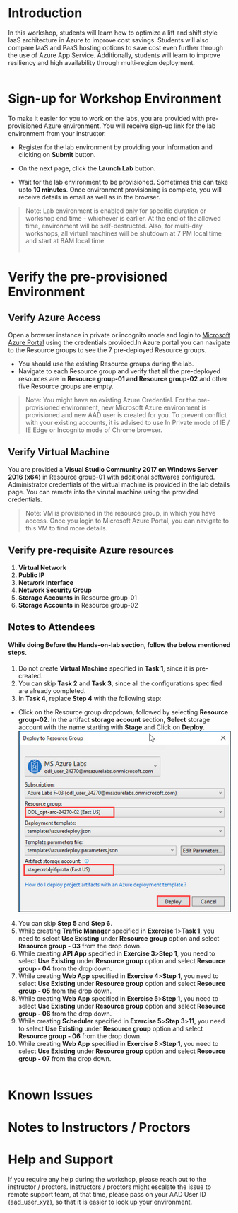 # Introduction
In this workshop, students will learn how to optimize a lift and shift style IaaS architecture in Azure to improve cost
savings. Students will also compare IaaS and PaaS hosting options to save cost even further through the use of Azure
App Service. Additionally, students will learn to improve resiliency and high availability through multi-region
deployment.</br></br>
# Sign-up for Workshop Environment

To make it easier for you to work on the labs, you are provided with pre-provisioned Azure environment. You will receive sign-up link for the lab environment from your instructor. 

* Register for the lab environment by providing your information and clicking on **Submit** button.

* On the next page, click the **Launch Lab** button.
 
* Wait for the lab environment to be provisioned. Sometimes this can take upto **10 minutes**. Once environment provisioning is complete, you will receive details in email as well as in the browser.
 
 > Note: Lab environment is enabled only for specific duration or workshop end time - whichever is earlier. At the end of the allowed time, environment will be self-destructed. Also, for multi-day workshops, all virtual machines will be shutdown at 7 PM local time and start at 8AM local time.</br></br>

# Verify the pre-provisioned Environment

## Verify Azure Access

Open a browser instance in private or incognito mode and login to [Microsoft Azure Portal](https://portal.azure.com) using the credentials provided.In Azure portal you can navigate to the Resource groups to see the 7 pre-deployed Resource groups.
* You should use the existing Resource groups during the lab.
* Navigate to each Resource group and verify that all the pre-deployed resources are in **Resource group-01 and Resource group-02** and other five Resource groups are empty.

> Note: You might have an existing Azure Credential. For the pre-provisioned environment, new Microsoft Azure environment is provisioned and new AAD user is created for you. To prevent conflict with your existing accounts, it is advised to use In Private mode of IE / IE Edge or Incognito mode of Chrome browser.

## Verify Virtual Machine
You are provided a **Visual Studio Community 2017 on Windows Server 2016 (x64)** in Resource group-01 with additional softwares configured. Administrator credentials of the virtual machine is provided in the lab details page. You can remote into the virutal machine using the provided credentials.

> Note: VM is provisioned in the resource group, in which you have access. Once you login to Microsoft Azure Portal, you can navigate to this VM to find more details.
## Verify pre-requisite Azure resources 
1. **Virtual Network**
2. **Public IP**
3. **Network Interface**
4. **Network Security Group** 
5. **Storage Accounts** in Resource group-01
6. **Storage Accounts** in Resource group-02

## Notes to Attendees
#### While doing **Before the Hands-on-lab** section, follow the below mentioned steps.
1. Do not create **Virtual Machine** specified in **Task 1**, since it is pre-created.
2. You can skip **Task 2** and **Task 3**, since all the configurations specified are already completed. 
3. In **Task 4**, replace **Step 4** with the following step:
* Click on the Resource group dropdown, followed by selecting **Resource group-02**. In the artifact **storage account** section, **Select** storage account with the name starting with **Stage** and Click on **Deploy**.
![alt text](images/image-01.jpg)
4. You can skip **Step 5** and **Step 6**.
5. While creating **Traffic Manager** specified in **Exercise 1**>**Task 1**, you need to select **Use Existing** under **Resource group** option and select **Resource group - 03** from the drop down.
6. While creating **API App** specified in **Exercise 3**>**Step 1**, you need to select **Use Existing** under **Resource group** option and select **Resource group - 04** from the drop down.
7. While creating **Web App** specified in **Exercise 4**>**Step 1**, you need to select **Use Existing** under **Resource group** option and select **Resource group - 05** from the drop down.
8. While creating **Web App** specified in **Exercise 5**>**Step 1**, you need to select **Use Existing** under **Resource group** option and select **Resource group - 06** from the drop down.
9. While creating **Scheduler** specified in **Exercise 5**>**Step 3**>**11**, you need to select **Use Existing** under **Resource group** option and select **Resource group - 06** from the drop down.
10. While creating **Web App** specified in **Exercise 8**>**Step 1**, you need to select **Use Existing** under **Resource group** option and select **Resource group - 07** from the drop down.</br></br>
# Known Issues

# Notes to Instructors / Proctors

# Help and Support

If you require any help during the workshop, please reach out to the instructor / proctors. Instructors / proctors might escalate the issue to remote support team, at that time, please pass on your AAD User ID (aad_user_xyz), so that it is easier to look up your environment.

